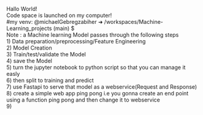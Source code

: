 Hallo World!  
Code space is launched on my computer!  
#my venv: @michaelGebregzabiher ➜ /workspaces/Machine-Learning_projects (main) $  
Note : a Machine learning Model passes through the following steps  
    1) Data preparation/preprocessing/Feature Engineering  
    2) Model Creation  
    3) Train/test/validate the Model  
    4) save the Model   
    5) turn the jupyter notebook to python script so that you can manage it easly  
    6) then split to training and predict  
    7) use Fastapi to serve that model as a webservice(Request and Response)  
    8) create a simple web app ping pong i.e you gonna create an end point using a function ping pong and then change it to webservice     
    9) 